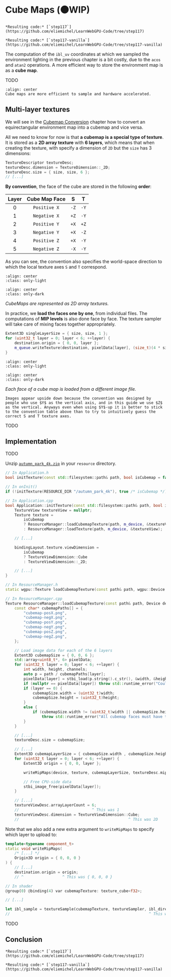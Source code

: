 Cube Maps (<span class="bullet">🟠</span>WIP)
=========

````{tab} With webgpu.hpp
*Resulting code:* [`step117`](https://github.com/eliemichel/LearnWebGPU-Code/tree/step117)
````

````{tab} Vanilla webgpu.h
*Resulting code:* [`step117-vanilla`](https://github.com/eliemichel/LearnWebGPU-Code/tree/step117-vanilla)
````

The computation of the `ibl_uv` coordinates at which we sampled the environment lighting in the previous chapter is a bit costly, due to the `acos` and `atan2` operations. A more efficient way to store the environment map is as a **cube map**.

TODO

```{figure} /images/cubemap-conv/folded.svg
:align: center
Cube maps are more efficient to sample and hardware accelerated.
```

Multi-layer textures
--------------------

We will see in the [Cubemap Conversion](../../basic-compute/image-processing/cubemap-conversion.md) chapter how to convert an equirectangular environment map into a cubemap and vice versa.

All we need to know for now is that **a cubemap is a special type of texture**. It is stored as a **2D array texture** with **6 layers**, which means that when creating the texture, with specify a dimension of `2D` but the `size` has 3 dimensions:

```C++
TextureDescriptor textureDesc;
textureDesc.dimension = TextureDimension::_2D;
textureDesc.size = { size, size, 6 };
// [...]
```

**By convention**, the face of the cube are stored in the following **order**:

| Layer | Cube Map Face |  S   |  T   |
| :---: | :-----------: | :--: | :--: |
|   0   | `Positive X`  | `-Z` | `-Y` |
|   1   | `Negative X`  | `+Z` | `-Y` |
|   2   | `Positive Y`  | `+X` | `+Z` |
|   3   | `Negative Y`  | `+X` | `-Z` |
|   4   | `Positive Z`  | `+X` | `-Y` |
|   5   | `Negative Z`  | `-X` | `-Y` |

As you can see, the convention also specifies the world-space direction to which the local texture axes `S` and `T` correspond.

```{image} /images/cubemap-conv/stacked-light.svg
:align: center
:class: only-light
```

```{image} /images/cubemap-conv/stacked-dark.svg
:align: center
:class: only-dark
```

<p class="align-center">
    <span class="caption-text"><em>CubeMaps are represented as 2D array textures.</em></span>
</p>

In practice, we **load the faces one by one**, from individual files. The computations of **MIP levels** is also done face by face. The texture sampler will take care of mixing faces together appropriately.

```C++
Extent3D singleLayerSize = { size, size, 1 };
for (uint32_t layer = 0; layer < 6; ++layer) {
    destination.origin = { 0, 0, layer };
    m_queue.writeTexture(destination, pixelData[layer], (size_t)(4 * size * size), source, singleLayerSize);
}
```

```{image} /images/cubemap-conv/faces-light.svg
:align: center
:class: only-light
```

```{image} /images/cubemap-conv/faces-dark.svg
:align: center
:class: only-dark
```

<p class="align-center">
    <span class="caption-text"><em>Each face of a cube map is loaded from a different image file.</em></span>
</p>

```{note}
Images appear upside down because the convention was designed by people who use $Y$ as the vertical axis, and in this guide we use $Z$ as the vertical. Anyways even when using $Y$-up it is better to stick to the convention table above than to try to intuitively guess the correct S and T texture axes.
```

TODO

Implementation
--------------

TODO

Unzip [`autumn_park_4k.zip`](../../data/autumn_park_4k.zip) in your `resource` directory.

```C++
// In Application.h
bool initTexture(const std::filesystem::path& path, bool isCubemap = false);

// In onInit()
if (!initTexture(RESOURCE_DIR "/autumn_park_4k"), true /* isCubemap */) return false;

// In Application.cpp
bool Application::initTexture(const std::filesystem::path& path, bool isCubemap) {
    TextureView textureView = nullptr;
    Texture texture =
        isCubemap
        ? ResourceManager::loadCubemapTexture(path, m_device, &textureView)
        : ResourceManager::loadTexture(path, m_device, &textureView);

    // [...]

    bindingLayout.texture.viewDimension =
        isCubemap
        ? TextureViewDimension::Cube
        : TextureViewDimension::_2D;

    // [...]
}
```

```C++
// In ResourceManager.h
static wgpu::Texture loadCubemapTexture(const path& path, wgpu::Device device, wgpu::TextureView* pTextureView = nullptr);

// In ResourceManager.cpp
Texture ResourceManager::loadCubemapTexture(const path& path, Device device, TextureView* pTextureView) {
    const char* cubemapPaths[] = {
        "cubemap-posX.png",
        "cubemap-negX.png",
        "cubemap-posY.png",
        "cubemap-negY.png",
        "cubemap-posZ.png",
        "cubemap-negZ.png",
    };

    // Load image data for each of the 6 layers
    Extent3D cubemapSize = { 0, 0, 6 };
    std::array<uint8_t*, 6> pixelData;
    for (uint32_t layer = 0; layer < 6; ++layer) {
        int width, height, channels;
        auto p = path / cubemapPaths[layer];
        pixelData[layer] = stbi_load(p.string().c_str(), &width, &height, &channels, 4 /* force 4 channels */);
        if (nullptr == pixelData[layer]) throw std::runtime_error("Could not load input texture!");
        if (layer == 0) {
            cubemapSize.width = (uint32_t)width;
            cubemapSize.height = (uint32_t)height;
        }
        else {
            if (cubemapSize.width != (uint32_t)width || cubemapSize.height != (uint32_t)height)
                throw std::runtime_error("All cubemap faces must have the same size!");
        }
    }

    // [...]
    textureDesc.size = cubemapSize;

    // [...]
    Extent3D cubemapLayerSize = { cubemapSize.width , cubemapSize.height , 1 };
    for (uint32_t layer = 0; layer < 6; ++layer) {
        Extent3D origin = { 0, 0, layer };

        writeMipMaps(device, texture, cubemapLayerSize, textureDesc.mipLevelCount, pixelData[layer], origin);

        // Free CPU-side data
        stbi_image_free(pixelData[layer]);
    }

    // [...]
    textureViewDesc.arrayLayerCount = 6;
    //                                ^ This was 1
    textureViewDesc.dimension = TextureViewDimension::Cube;
    //                                                ^ This was 2D
```

Note that we also add a new extra argument to `writeMipMaps` to specify which layer to upload to:

```C++
template<typename component_t>
static void writeMipMaps(
    /* [...] */
    Origin3D origin = { 0, 0, 0 }
) {
    // [...]
    destination.origin = origin;
    // ^                 ^ This was { 0, 0, 0 }
```

```rust
// In shader
@group(0) @binding(4) var cubemapTexture: texture_cube<f32>;

// [...]

let ibl_sample = textureSample(cubemapTexture, textureSampler, ibl_direction).rgb;
//                                                             ^ This was ibl_uv
```

TODO

Conclusion
----------


````{tab} With webgpu.hpp
*Resulting code:* [`step117`](https://github.com/eliemichel/LearnWebGPU-Code/tree/step117)
````

````{tab} Vanilla webgpu.h
*Resulting code:* [`step117-vanilla`](https://github.com/eliemichel/LearnWebGPU-Code/tree/step117-vanilla)
````
